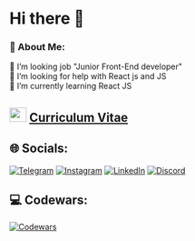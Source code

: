# Hi there 👋

### 💫 About Me:
🔭 I’m looking job "Junior Front-End developer"<br>🤝 I’m looking for help with React js and JS<br>🌱 I’m currently learning React JS<br>

## <img src="https://raw.githubusercontent.com/justkwer/justkwer/develop/public/favicon.ico" width="30" height="25" /> [Curriculum Vitae](https://alexmoore.netlify.app/)

## 🌐 Socials:
[![Telegram](https://img.shields.io/badge/Telegram-%230077B5.svg?logo=Telegram&logoColor=white)](https://t.me/justkwer) [![Instagram](https://img.shields.io/badge/Instagram-%23E4405F.svg?logo=Instagram&logoColor=white)](https://www.instagram.com/justkwer/) [![LinkedIn](https://img.shields.io/badge/LinkedIn-%230077B5.svg?logo=linkedin&logoColor=white)](https://www.linkedin.com/in/kwer/) [![Discord](https://img.shields.io/badge/Discord-%237289DA.svg?logo=discord&logoColor=white)](https://discordapp.com/users/231784681673064450/)

## 💻 Codewars:
[![Codewars](https://www.codewars.com/users/Kwer/badges/large?logo=codewars&logoColor=white)](https://www.codewars.com/users/Kwer)

